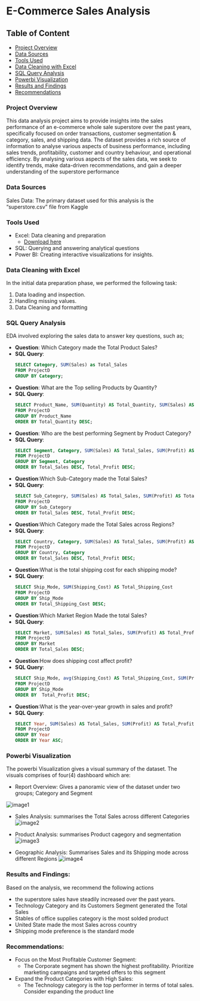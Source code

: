 # E-Commerce Sales Analysis

## Table of Content
- [Project Overview](#project-overview)
- [Data Sources](#data-sources)
- [Tools Used](#tools-used)
- [Data Cleaning with Excel](#data-cleaning-with-excel)
- [SQL Query Analysis](#sql-query-analysis)
- [Powerbi Visualization](#powerbi-visualization)
- [Results and Findings](#results-and-findings)
- [Recommendations](#recommendations)
  
### Project Overview
This data analysis project aims to provide insights into the sales performance of an e-commerce whole sale superstore over the past years, specifically focused on order transactions, customer segmentation & category, sales, and shipping data. The dataset provides a rich source of information to analyse various aspects of business performance, including sales trends, profitability, customer and country behaviour, and operational efficiency. By analysing various aspects of the sales data, we seek to identify trends, make data-driven recommendations, and gain a deeper understanding of the superstore performance

### Data Sources
Sales Data: The primary dataset used for this analysis is the “superstore.csv” file from Kaggle

### Tools Used
- Excel: Data cleaning and preparation
   - [Download here](https://microsoft.com)
- SQL: Querying and answering analytical questions
- Power BI: Creating interactive visualizations for insights.

### Data Cleaning with Excel
In the initial data preparation phase, we performed the following task:
1. Data loading and inspection.
2. Handling missing values.
3. Data Cleaning and formatting

### SQL Query Analysis
EDA involved exploring the sales data to answer key questions, such as;

- **Question**: Which Category made the Total Product Sales?
- **SQL Query**:
  ```sql
  SELECT Category, SUM(Sales) as Total_Sales
  FROM ProjectD
  GROUP BY Category;
  
- **Question**: What are the Top selling Products by Quantity?
- **SQL Query**:
  ```sql
  SELECT Product_Name, SUM(Quantity) AS Total_Quantity, SUM(Sales) AS Total_Sales
  FROM ProjectD
  GROUP BY Product_Name
  ORDER BY Total_Quantity DESC;
  
- **Question**: Who are the best performing Segment by Product Category?
- **SQL Query**:
  ```sql
  SELECT Segment, Category, SUM(Sales) AS Total_Sales, SUM(Profit) AS Total_Profit
  FROM ProjectD
  GROUP BY Segment, Category
  ORDER BY Total_Sales DESC, Total_Profit DESC;

- **Question**:Which Sub-Category made the Total Sales?
- **SQL Query**:
  ```sql
  SELECT Sub_Category, SUM(Sales) AS Total_Sales, SUM(Profit) AS Total_Profit
  FROM ProjectD
  GROUP BY Sub_Category
  ORDER BY Total_Sales DESC, Total_Profit DESC;

- **Question**:Which Category made the Total Sales across Regions?
- **SQL Query**:
  ```sql
  SELECT Country, Category, SUM(Sales) AS Total_Sales, SUM(Profit) AS Total_Profit
  FROM ProjectD
  GROUP BY Country, Category
  ORDER BY Total_Sales DESC, Total_Profit DESC;

- **Question**:What is the total shipping cost for each shipping mode?
- **SQL Query**:
  ```sql
  SELECT Ship_Mode, SUM(Shipping_Cost) AS Total_Shipping_Cost
  FROM ProjectD
  GROUP BY Ship_Mode
  ORDER BY Total_Shipping_Cost DESC;

- **Question**:Which Market Region Made the total Sales?
- **SQL Query**:
  ```sql
  SELECT Market, SUM(Sales) AS Total_Sales, SUM(Profit) AS Total_Profit
  FROM ProjectD
  GROUP BY Market
  ORDER BY Total_Sales DESC;

- **Question**:How does shipping cost affect profit?
- **SQL Query**:
  ```sql
  SELECT Ship_Mode, avg(Shipping_Cost) AS Total_Shipping_Cost, SUM(Profit) AS Total_Profit
  FROM ProjectD
  GROUP BY Ship_Mode
  ORDER BY  Total_Profit DESC;

- **Question**:What is the year-over-year growth in sales and profit?
- **SQL Query**:
  ```sql
  SELECT Year, SUM(Sales) AS Total_Sales, SUM(Profit) AS Total_Profit
  FROM ProjectD
  GROUP BY Year
  ORDER BY Year ASC;

### Powerbi Visualization
The powerbi Visualization gives a visual summary of the dataset. The visuals comprises of four(4) dashboard
which are:
- Report Overview: Gives a panoramic view of the dataset under two groups; Category and Segment

![image1](https://github.com/user-attachments/assets/faac19ba-5958-4a03-92dd-b13558a74172)

- Sales Analysis: summarises the Total Sales across different Categories
  ![image2](https://github.com/user-attachments/assets/10fe193c-9726-4325-bc8f-9b45f32f09a0)

- Product Analysis: summarises Product cagegory and segmentation
  ![image3](https://github.com/user-attachments/assets/6089adf2-8f13-4ad0-9a2f-1bc4de5008b4)

- Geographic Analysis: Summarises Sales and its Shipping mode across different Regions
  ![image4](https://github.com/user-attachments/assets/6cd05d18-5efb-48ad-8b51-5d935ef7f8a9)

### Results and Findings:
Based on the analysis, we recommend the following actions
- the superstore sales have steadily increased over the past years.
- Technology Category and its Customers Segment generated the Total Sales
- Stables of office supplies category is the most solded product
- United State made the most Sales across country
- Shipping mode preference is the standard mode

### Recommendations:
- Focus on the Most Profitable Customer Segment:
  - The Corporate segment has shown the highest profitability. Prioritize marketing campaigns and targeted offers to this segment
- Expand the Product Categories with High Sales:
  - The Technology category is the top performer in terms of total sales. Consider expanding the product line
  

 





  



